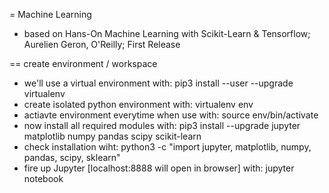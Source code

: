 = Machine Learning
* based on Hans-On Machine Learning with Scikit-Learn & Tensorflow; Aurelien Geron, O'Reilly; First Release

== create environment / workspace
* we'll use a virtual environment with: pip3 install --user --upgrade virtualenv
* create isolated python environment with: virtualenv env
* actiavte environment everytime when use with: source env/bin/activate
* now install all required modules with: pip3 install --upgrade jupyter matplotlib numpy pandas scipy scikit-learn
* check installation wiht: python3 -c "import jupyter, matplotlib, numpy, pandas, scipy, sklearn"
* fire up Jupyter [localhost:8888 will open in browser] with: jupyter notebook
